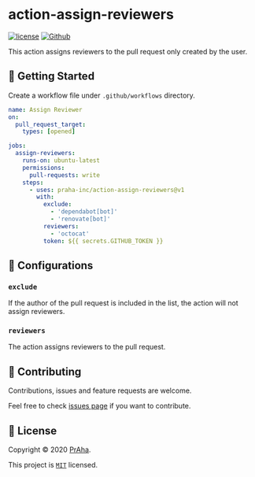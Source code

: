 # action-assign-reviewers

[![license](https://img.shields.io/badge/License-MIT-green.svg)](https://github.com/praha-inc/action-assign-reviewers/blob/main/LICENSE)
[![Github](https://img.shields.io/github/followers/praha-inc?label=Follow&logo=github&style=social)](https://github.com/orgs/praha-inc/followers)

This action assigns reviewers to the pull request only created by the user.

## 👏 Getting Started

Create a workflow file under ```.github/workflows``` directory.

```yaml
name: Assign Reviewer
on:
  pull_request_target:
    types: [opened]

jobs:
  assign-reviewers:
    runs-on: ubuntu-latest
    permissions:
      pull-requests: write
    steps:
      - uses: praha-inc/action-assign-reviewers@v1
        with:
          exclude:
            - 'dependabot[bot]'
            - 'renovate[bot]'
          reviewers:
            - 'octocat'
          token: ${{ secrets.GITHUB_TOKEN }}
```

## 🔧 Configurations

### `exclude`

If the author of the pull request is included in the list, the action will not assign reviewers.

### `reviewers`

The action assigns reviewers to the pull request.

## 🤝 Contributing

Contributions, issues and feature requests are welcome.

Feel free to check [issues page](https://github.com/praha-inc/action-assign-reviewers/issues) if you want to contribute.

## 📝 License

Copyright © 2020 [PrAha](https://www.praha-inc.com/).

This project is [```MIT```](https://github.com/praha-inc/action-assign-reviewers/blob/main/LICENSE) licensed.

